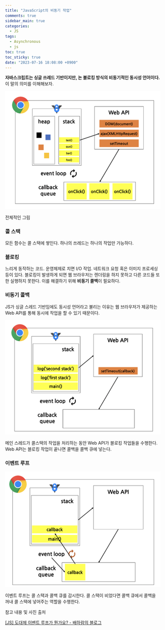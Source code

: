 ```yaml
---
title: "JavaScript의 비동기 작업"
comments: true
sidebar_main: true
categories:
  - JS
tags:
  - Asynchronous
  - js
toc: true
toc_sticky: true
date: "2023-07-16 18:08:00 +0900"
---
```


**자바스크립트는 싱글 쓰레드 기반이지만, 논 블로킹 방식의 비동기적인 동시성 언어이다.** 이 말의 의미를 이해해보자.

![스크린샷 2023-07-13 오후 10.25.10.png](/images/2023-7/JSAsync/Async1.png)

전체적인 그림

### 콜 스택

모든 함수는 콜 스택에 쌓인다. 하나의 쓰레드는 하나의 작업만 가능하다.

### 블로킹

느리게 동작하는 코드. 운영체제로 치면 I/O 작업. 네트워크 요청 혹은 이미지 프로세싱 등이 있다. 블로킹이 발생하게 되면 웹 브라우저는 렌더링을 하지 못하고 다른 코드들 또한 실행하지 못한다. 이를 해결하기 위해 **비동기 콜백**이 필요하다.

### 비동기 콜백

JS가 싱글 스레드 기반임에도 동시성 언어라고 불리는 이유는 웹 브라우저가 제공하는 Web API를 통해 동시에 작업을 할 수 있기 때문이다.

![스크린샷 2023-07-13 오후 10.34.03.png](/images/2023-7/JSAsync/Async2.png)

메인 스레드가 콜스택의 작업을 처리하는 동안 Web API가 블로킹 작업들을 수행한다. Web API는 블로킹 작업이 끝나면 콜백을 콜백 큐에 넣는다.

### 이벤트 루프

![스크린샷 2023-07-13 오후 10.34.10.png](/images/2023-7/JSAsync/Async3.png)

이벤트 루프는 콜 스택과 콜백 큐를 감시한다. 콜 스택이 비었다면 콜백 큐에서 콜백을 꺼내 콜 스택에 넣어주는 역할을 수행한다.

참고 내용 및 사진 출처

[[JS] 도대체 이벤트 루프가 뭔가요? - 배하람의 블로그](https://baeharam.netlify.app/posts/javascript/event-loop)
